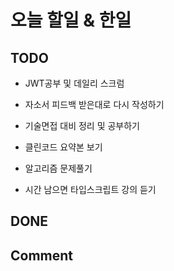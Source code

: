 # 오늘 할일 & 한일

## TODO

- JWT공부 및 데일리 스크럼

- 자소서 피드백 받은대로 다시 작성하기

- 기술면접 대비 정리 및 공부하기

- 클린코드 요약본 보기

- 알고리즘 문제풀기

- 시간 남으면 타입스크립트 강의 듣기

## DONE

## Comment

